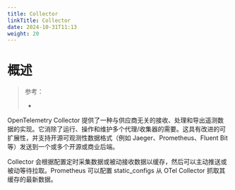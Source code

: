 ```yaml
---
title: Collector
linkTitle: Collector
date: 2024-10-31T11:13
weight: 20
---
```


# 概述

> 参考：
>
> -

OpenTelemetry Collector 提供了一种与供应商无关的接收、处理和导出遥测数据的实现。它消除了运行、操作和维护多个代理/收集器的需要。这具有改进的可扩展性，并支持开源可观测性数据格式（例如 Jaeger、Prometheus、Fluent Bit 等）发送到一个或多个开源或商业后端。

Collector 会根据配置定时采集数据或被动接收数据以缓存，然后可以主动推送或被动等待拉取。Prometheus 可以配置 static_configs 从 OTel Collector 抓取其缓存的最新数据。